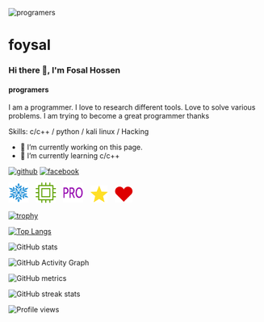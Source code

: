 ![programers](https://scontent.fdac24-1.fna.fbcdn.net/v/t39.30808-1/325770399_1250268818860997_4588305710680614041_n.jpg?stp=dst-jpg_s200x200&_nc_cat=102&ccb=1-7&_nc_sid=7206a8&_nc_eui2=AeEaIlzV6l7HTM6Obd9VmaH9Ai-V2Y2m8F4CL5XZjabwXjUyYG8gMZz0j1uSx3hKR1rX52x5DLC_Mv4lfdE9IGOU&_nc_ohc=wr7881R3rYIAX8QCeXR&_nc_ht=scontent.fdac24-1.fna&oh=00_AfBfGrEAwz3Theutq5Kbrz6jBOfRp68hpZvXO3FPIHMPew&oe=63CED05D)
# foysal
### Hi there 👋, I'm Fosal Hossen
#### programers

I am a programmer. I love to research different tools. Love to solve various problems. I am trying to become a great programmer thanks

Skills: c/c++ / python / kali linux / Hacking

- 🔭 I’m currently working on this page. 
- 🌱 I’m currently learning c/c++ 


[<img src='https://cdn.jsdelivr.net/npm/simple-icons@3.0.1/icons/github.svg' alt='github' height='40'>](https://github.com/https://github.com/Foysalhossen1)  [<img src='https://cdn.jsdelivr.net/npm/simple-icons@3.0.1/icons/facebook.svg' alt='facebook' height='40'>](https://www.facebook.com/https://www.facebook.com/Foysal.Hacker.345642)  

<a href='https://archiveprogram.github.com/'><img src='https://raw.githubusercontent.com/acervenky/animated-github-badges/master/assets/acbadge.gif' width='40' height='40'></a> <a href='https://docs.github.com/en/developers'><img src='https://raw.githubusercontent.com/acervenky/animated-github-badges/master/assets/devbadge.gif' width='40' height='40'></a> <a href='https://github.com/pricing'><img src='https://raw.githubusercontent.com/acervenky/animated-github-badges/master/assets/pro.gif' width='40' height='40'></a> <a href='https://stars.github.com/'><img src='https://raw.githubusercontent.com/acervenky/animated-github-badges/master/assets/starbadge.gif' width='35' height='35'></a> <a href='https://docs.github.com/en/github/supporting-the-open-source-community-with-github-sponsors'><img src='https://raw.githubusercontent.com/acervenky/animated-github-badges/master/assets/sponsorbadge.gif' width='35' height='35'></a> 

[![trophy](https://github-profile-trophy.vercel.app/?username=https://github.com/Foysalhossen1)](https://github.com/ryo-ma/github-profile-trophy)

[![Top Langs](https://github-readme-stats.vercel.app/api/top-langs/?username=https://github.com/Foysalhossen1)](https://github.com/anuraghazra/github-readme-stats)

![GitHub stats](https://github-readme-stats.vercel.app/api?username=https://github.com/Foysalhossen1&show_icons=true)  

![GitHub Activity Graph](https://activity-graph.herokuapp.com/graph?username=https://github.com/Foysalhossen1)  

![GitHub metrics](https://metrics.lecoq.io/https://github.com/Foysalhossen1)  

![GitHub streak stats](https://streak-stats.demolab.com/?user=https://github.com/Foysalhossen1)  

![Profile views](https://gpvc.arturio.dev/https://github.com/Foysalhossen1)  
